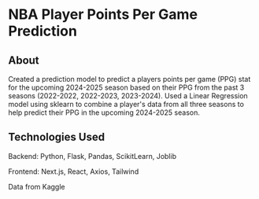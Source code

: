# NBA Player Points Per Game Prediction

## About

Created a prediction model to predict a players points per game
(PPG) stat for the upcoming 2024-2025 season based on their PPG from the past 3 seasons (2022-2022, 2022-2023, 2023-2024).
Used a Linear Regression model using sklearn to combine a player's data from all three seasons to help predict their PPG in the upcoming 2024-2025 season.

## Technologies Used

Backend: Python, Flask, Pandas, ScikitLearn, Joblib

Frontend: Next.js, React, Axios, Tailwind

Data from Kaggle

